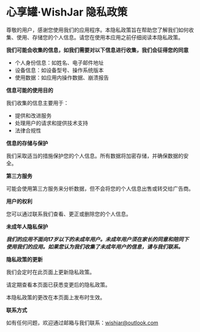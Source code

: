 # 心享罐·WishJar 隐私政策

尊敬的用户，感谢您使用我们的应用程序。本隐私政策旨在帮助您了解我们如何收集、使用、存储您的个人信息。请您在使用本应用之前仔细阅读本隐私政策。

**我们可能会收集的信息，如我们需要对以下信息进行收集，我们会征得您的同意**

- 个人身份信息：如姓名、电子邮件地址
- 设备信息：如设备型号、操作系统版本
- 使用数据：如应用内操作数据、崩溃报告

**信息可能的使用目的**

我们收集的信息主要用于：
- 提供和改进服务
- 处理用户的请求和提供技术支持
- 法律合规性

**信息的存储与保护**

我们采取适当的措施保护您的个人信息。所有数据将加密存储，并确保数据的安全。

**第三方服务**

可能会使用第三方服务来分析数据，但不会将您的个人信息出售或转交给广告商。

**用户的权利**

您可以通过联系我们查看、更正或删除您的个人信息。

**未成年人隐私保护**

***我们的应用不面向17岁以下的未成年用户。未成年用户须在家长的同意和陪同下使用我们的应用。如果您认为我们收集了未成年用户的信息，请与我们联系。***

**隐私政策的更新**

我们会定时在此页面上更新隐私政策。

请定期查看本页面已获悉变更后的隐私政策。

本隐私政策的更改在本页面上发布时生效。

**联系方式**

如有任何问题，欢迎通过邮箱与我们联系：wishjar@outlook.com
